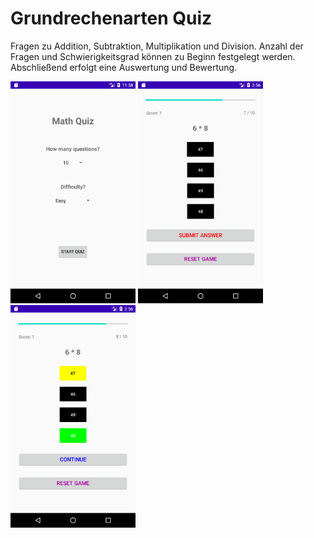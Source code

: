 # Grundrechenarten Quiz

Fragen zu Addition, Subtraktion, Multiplikation und Division. Anzahl der Fragen und Schwierigkeitsgrad können zu Beginn festgelegt werden. Abschließend erfolgt eine Auswertung und Bewertung. 

<img src="./images/screenshot0.png" alt="screenshot" width="200" /> 
<img src="./images/screenshot1.png" alt="screenshot1" width="200" /> 
<img src="./images/screenshot2.png" alt="screenshot2" width="200" />

